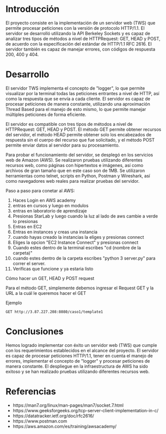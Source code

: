 
# Introducción
El proyecto consiste en la implementación de un servidor web (TWS) que permite procesar peticiones con la versión de protocolo HTTP/1.1. El servidor se desarrolló utilizando la API Berkeley Sockets y es capaz de analizar tres tipos de métodos a nivel de HTTPRequest: GET, HEAD y POST, de acuerdo con la especificación del estándar de HTTP/1.1 RFC 2616. El servidor también es capaz de manejar errores, con códigos de respuesta 200, 400 y 404.

# Desarrollo
El servidor TWS implementa el concepto de "logger", lo que permite visualizar por la terminal todas las peticiones entrantes a nivel de HTTP, así como la respuesta que se envía a cada cliente. El servidor es capaz de procesar peticiones de manera constante, utilizando una aproximación Thread Based para el manejo de esto mismo, lo que permite manejar múltiples peticiones de forma eficiente.

El servidor es compatible con tres tipos de métodos a nivel de HTTPRequest: GET, HEAD y POST. El método GET permite obtener recursos del servidor, el método HEAD permite obtener solo los encabezados de respuesta sin el cuerpo del recurso que fue solicitado, y el método POST permite enviar datos al servidor para su procesamiento.

Para probar el funcionamiento del servidor, se desplegó en los servicios web de Amazon (AWS). Se realizaron pruebas utilizando diferentes recursos web, como páginas con hipertextos e imágenes, así como archivos de gran tamaño que en este caso son de 1MB. Se utilizaron herramientas como telnet, scripts en Python, Postman y Wireshark, así como navegadores web reales para realizar pruebas del servidor.

Paso a paso para conetar al AWS:
1. Haces Login en AWS academy
2. entras en cursos y luego en modulos
3. entras en laboratorio de aprendizaje
4. Presionas StarLab y luego cuando la luz al lado de aws cambie a verde lo presionas
5. Entras en EC2
6. Entras en instances y creas una instancia
7. cuando hayas creado la instancias la eliges y presionas connect
8. Eliges la opcion "EC2 Instance Connect" y presionas connect
9. Cuando estes dentro de la terminal escribes "cd (nombre de la carpeta)"
10. cuando estes dentro de la carpeta escribes "python 3 server.py" para correr el server.
11. Verificas que funcione y ya estaria listo

Cómo hacer un GET, HEAD y POST request

Para el método GET, simplemente debemos ingresar el Request GET y la URL a la cuál le queremos hacer el GET

Ejemplo

```
GET http://3.87.227.208:8080/caso1/template1
```


# Conclusiones
Hemos logrado implementar con éxito un servidor web (TWS) que cumple con los requerimientos establecidos en el alcance del proyecto. El servidor es capaz de procesar peticiones HTTP/1.1, tener en cuenta el manejo de errores, implementar el concepto de "logger" y procesar peticiones de manera constante. El despliegue en la infraestructura de AWS ha sido exitoso y se han realizado pruebas utilizando diferentes recursos web.

# Referencias
<ul>
<li>https://man7.org/linux/man-pages/man7/socket.7.html</li>
<li>https://www.geeksforgeeks.org/tcp-server-client-implementation-in-c/</li>
<li>https://datatracker.ietf.org/doc/rfc2616/</li>
<li>https://www.postman.com</li>
<li>https://aws.amazon.com/es/training/awsacademy/</li>
</ul>
